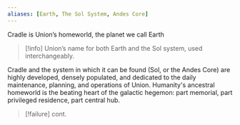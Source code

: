 ```yaml
---
aliases: [Earth, The Sol System, Andes Core]
---
```

Cradle is Union’s homeworld, the planet we call Earth

>[!info]
>Union’s name for both Earth and the Sol system, used interchangeably.

Cradle and the system in which it can be found (Sol, or the Andes Core) are highly developed, densely populated, and dedicated to the daily maintenance, planning, and operations of Union. Humanity's ancestral homeworld is the beating heart of the galactic hegemon: part memorial, part privileged residence, part central hub.

>[!failure]
>cont.



